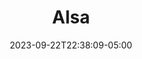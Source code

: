 ---
title: "Alsa"
date: 2023-09-22T22:38:09-05:00
draft: false
author:
tags:
image: /images/projects/alsa.jpg
description:
toc:
---